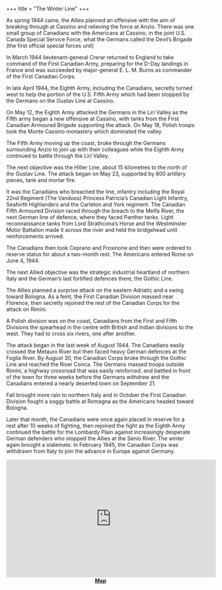 +++
title = "The Winter Line"
+++

As spring 1944 came, the Allies planned an offensive with the aim of breaking through at Cassino and relieving the force at Anzio. There was one small group of Canadians with the Americans at Cassino, in the joint U.S. Canada Special Service Force, what the Germans called the Devil’s Brigade (the first official special forces unit)

In March 1944 lieutenant-general Crerar returned to England to take command of the First Canadian Army, preparing for the D-Day landings in France and was succeeded by major-general E. L. M. Burns as commander of the First Canadian Corps.

In late April 1944, the Eighth Army, including the Canadians, secretly turned west to help the portion of the U.S. Fifth Army which had been stopped by the Germans on the Gustav Line at Cassino.

On May 12, the Eighth Army attacked the Germans in the Liri Valley as the Fifth army began a new offensive at Cassino, with tanks from the First Canadian Armoured Brigade supporting the attack. On May 18, Polish troops took the Monte Cassino monastery which dominated the valley.

The Fifth Army moving up the coast, broke through the Germans surrounding Anzio to join up with their colleagues while the Eighth Army continued to battle through the Liri Valley.

The next objective was the Hitler Line, about 15 kilometres to the north of the Gustav Line. The attack began on May 23, supported by 800 artillery pieces, tank and mortar fire.

It was the Canadians who breached the line, infantry including the Royal 22nd Regiment (The Vandoos) Princess Patricia’s Canadian Light Infantry, Seaforth Highlanders and the Carleton and York regiment. The Canadian Fifth Armoured Division raced through the breach to the Melfa River, the next German line of defence, where they faced Panther tanks. Light reconnaissance tanks from Lord Strathcona’s Horse and the Westminster Motor Battalion made it across the river and held the bridgehead until reinforcements arrived.

The Canadians then took Ceprano and Frosinone and then were ordered to reserve status for about a two-month rest. The Americans entered Rome on June 4, 1944.

The next Allied objective was the strategic industrial heartland of northern Italy and the German’s last fortified defences there, the Gothic Line.

The Allies planned a surprise attack on the eastern Adriatic and a swing toward Bologna. As a feint, the First Canadian Division massed near Florence, then secretly rejoined the rest of the Canadian Corps for the attack on Rimini.

A Polish division was on the coast, Canadians from the First and Fifth Divisions the spearhead in the centre with British and Indian divisions to the west. They had to cross six rivers, one after another.

The attack began in the last week of August 1944. The Canadians easily crossed the Metauro River but then faced heavy German defences at the Foglia River. By August 30, the Canadian Corps broke through the Gothic Line and reached the River Conca. The Germans massed troops outside Rimini, a highway crossroad that was easily reinforced. and battled in front of the town for three weeks before the Germans withdrew and the Canadians entered a nearly deserted town on September 21.

Fall brought more rain to northern Italy and in October the First Canadian Division fought a soggy battle at Romagna as the Americans headed toward Bologna.

Later that month, the Canadians were once again placed in reserve for a rest after 10 weeks of fighting, then rejoined the fight as the Eighth Army continued the battle for the Lombardy Plain against increasingly desperate German defenders who stopped the Allies at the Senio River. The winter again brought a stalemate. In February 1945, the Canadian Corps was withdrawn from Italy to join the advance in Europe against Germany.



<iframe width="560" height="315" src="https://www.youtube.com/embed/OB09QpB0z10" frameborder="0" allowfullscreen></iframe>


<BR>
<center><b><a href="/images/files/Mappa.pdf">Map</a><b> </center><br>